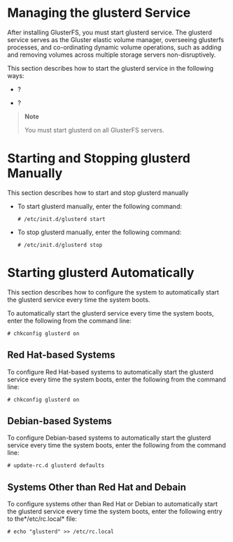 Managing the glusterd Service
=============================

After installing GlusterFS, you must start glusterd service. The
glusterd service serves as the Gluster elastic volume manager,
overseeing glusterfs processes, and co-ordinating dynamic volume
operations, such as adding and removing volumes across multiple storage
servers non-disruptively.

This section describes how to start the glusterd service in the
following ways:

-   ?

-   ?

> **Note**
>
> You must start glusterd on all GlusterFS servers.

Starting and Stopping glusterd Manually
=======================================

This section describes how to start and stop glusterd manually

-   To start glusterd manually, enter the following command:

    `# /etc/init.d/glusterd start `

-   To stop glusterd manually, enter the following command:

    `# /etc/init.d/glusterd stop`

Starting glusterd Automatically
===============================

This section describes how to configure the system to automatically
start the glusterd service every time the system boots.

To automatically start the glusterd service every time the system boots,
enter the following from the command line:

`# chkconfig glusterd on `

Red Hat-based Systems
---------------------

To configure Red Hat-based systems to automatically start the glusterd
service every time the system boots, enter the following from the
command line:

`# chkconfig glusterd on `

Debian-based Systems
--------------------

To configure Debian-based systems to automatically start the glusterd
service every time the system boots, enter the following from the
command line:

`# update-rc.d glusterd defaults`

Systems Other than Red Hat and Debain
-------------------------------------

To configure systems other than Red Hat or Debian to automatically start
the glusterd service every time the system boots, enter the following
entry to the*/etc/rc.local* file:

`# echo "glusterd" >> /etc/rc.local `
